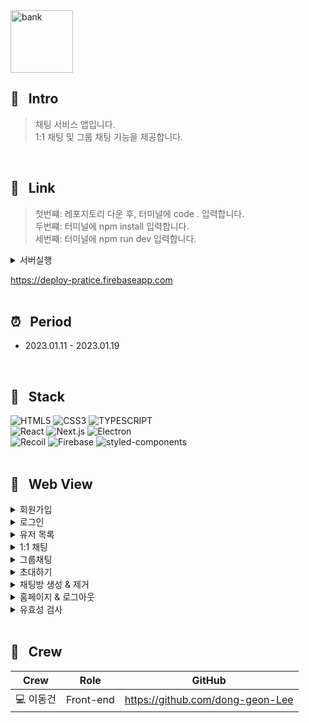 <img width="100" height="100" alt="bank" src="https://user-images.githubusercontent.com/69576865/213332353-1ef2b707-b862-4d18-b4a4-7c9102afaaa1.png">

## :mag_right: &nbsp; Intro
> 채팅 서비스 앱입니다.  
1:1 채팅 및 그룹 채팅 기능을 제공합니다. 
<br/>

## :link: &nbsp; Link
> 첫번쨰: 레포지토리 다운 후, 터미널에 code . 입력합니다.  
> 두번쨰: 터미널에 npm install 입력합니다.   
> 세번쨰: 터미널에 npm run dev 입력합니다.

<details>
<summary>서버실행</summary>  
<div markdown="1">
</div>
<img width="600" alt=""
 src="https://user-images.githubusercontent.com/69576865/213350834-ae7c4406-9717-49ef-8901-c0ae77bdcdf3.gif">
</details>
  
https://deploy-pratice.firebaseapp.com
<br/>
<br/>
  
## :alarm_clock: &nbsp; Period
 - 2023.01.11 - 2023.01.19
<br/>

## :seedling: &nbsp; Stack  
![HTML5](https://img.shields.io/badge/HTML5-E34F26?style=for-the-badge&logo=HTML5&logoColor=fff)
![CSS3](https://img.shields.io/badge/CSS3-1572B6?style=for-the-badge&logo=CSS3&logoColor=fff)
![TYPESCRIPT](https://img.shields.io/badge/TypeScript-212121?style=for-the-badge&logo=TypeScript&logoColor=0A9EDC)  
![React](https://img.shields.io/badge/React-444444?style=for-the-badge&logo=React)
![Next.js](https://img.shields.io/badge/Next.js-000000?style=for-the-badge&logo=Next.js)
![Electron](https://img.shields.io/badge/Electron-47848F?style=for-the-badge&logo=Electron&logoColor=fff)  
![Recoil](https://img.shields.io/badge/Recoil-00A4DC?style=for-the-badge&logo=Relay&logoColor=fff)
![Firebase](https://img.shields.io/badge/Firebase-ffeb91?style=for-the-badge&logo=Firebase&logoColor=FFCA28)
![styled-components](https://img.shields.io/badge/styled--Components-DB7093?style=for-the-badge&logo=styled-components&logoColor=fff)
<br/>
<br/>

## :eyes: &nbsp; Web View
<details>
<summary>회원가입</summary>  
<div markdown="1">
</div>
<img width="600" alt=""
 src="https://user-images.githubusercontent.com/69576865/213337422-96798f50-d737-4167-a39e-a911321dbcec.gif">
</details>

<details>
<summary>로그인</summary>  
<div markdown="1">
</div>
<img width="600" alt=""
 src="https://user-images.githubusercontent.com/69576865/213338174-2e2f74ec-405b-4921-a9c1-ef983813ee88.gif">
</details>

<details>
<summary>유저 목록</summary>  
<div markdown="1">
</div>
<img width="600" alt=""
 src="https://user-images.githubusercontent.com/69576865/213339109-7b167428-8ac5-43d1-af82-5b5c47896c40.gif">
</details>

<details>
<summary>1:1 채팅</summary>  
<div markdown="1">
</div>
<img width="600" alt=""
 src="https://user-images.githubusercontent.com/69576865/213340362-9a0eecdd-9680-4a53-87ff-736275cb36aa.gif">
 <img width="600" alt=""
 src="https://user-images.githubusercontent.com/69576865/213340593-1ab77eef-0d30-49ea-87ff-57b126fee979.gif">
</details>

<details>
<summary>그룹채팅</summary>  
<div markdown="1">
</div>
<img width="600" alt=""
 src="https://user-images.githubusercontent.com/69576865/213341713-69bc2bc1-409f-4731-81c2-0c0889ca0dca.gif">
 <img width="600" alt=""
 src="https://user-images.githubusercontent.com/69576865/213342085-7e123469-8910-4587-8c02-5564b3c9027c.gif">
</details>

<details>
<summary>초대하기</summary>  
<div markdown="1">
</div>
<img width="600" alt=""
 src="https://user-images.githubusercontent.com/69576865/213347422-3d1befa8-4e2c-4c0d-8406-28e9797b43df.gif">
</details>

<details>
<summary>채팅방 생성 & 제거</summary>  
<div markdown="1">
</div>
<img width="600" alt=""
 src="https://user-images.githubusercontent.com/69576865/213344261-53b6a9e0-b523-4e01-8aae-4d0fabc4285c.gif">
</details>

<details>
<summary>홈페이지 & 로그아웃</summary>  
<div markdown="1">
</div>
<img width="600" alt=""
 src="https://user-images.githubusercontent.com/69576865/213344803-03608f7b-6cfe-4261-baa7-6091222d3bdb.gif">
</details>

<details>
<summary>유효성 검사</summary>  
<div markdown="1">
</div>
<img width="600" alt=""
 src="https://user-images.githubusercontent.com/69576865/213346650-556f34aa-cb41-4596-a053-bea346a5b515.gif">
</details> 
</br>

## :bust_in_silhouette: &nbsp; Crew
Crew | Role | GitHub
----- | ----- | -----
💻 이동건 | Front-end | https://github.com/dong-geon-Lee
<br/>
